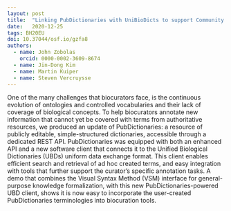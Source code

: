 ```yaml
---
layout: post
title:  "Linking PubDictionaries with UniBioDicts to support Community Curation"
date:   2020-12-25
tags: BH20EU
doi: 10.37044/osf.io/gzfa8
authors:
  - name: John Zobolas
    orcid: 0000-0002-3609-8674
  - name: Jin-Dong Kim
  - name: Martin Kuiper
  - name: Steven Vercruysse
---
```


One of the many challenges that biocurators face, is the continuous evolution of ontologies and controlled vocabularies and their lack of coverage of biological concepts. To help biocurators annotate new information that cannot yet be covered with terms from authoritative resources, we produced an update of PubDictionaries: a resource of publicly editable, simple-structured dictionaries, accessible through a dedicated REST API. PubDictionaries was equipped with both an enhanced API and a new software client that connects it to the Unified Biological Dictionaries (UBDs) uniform data exchange format. This client enables efficient search and retrieval of ad hoc created terms, and easy integration with tools that further support the curator’s specific annotation tasks. A demo that combines the Visual Syntax Method (VSM) interface for general-purpose knowledge formalization, with this new PubDictionaries-powered UBD client, shows it is now easy to incorporate the user-created PubDictionaries terminologies into biocuration tools.

